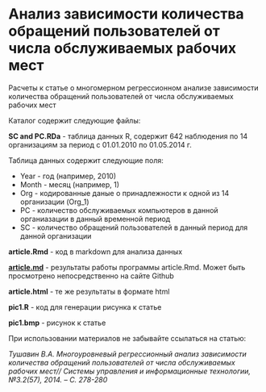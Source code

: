 Анализ зависимости количества обращений пользователей от числа обслуживаемых рабочих мест
==========

Расчеты к статье о многомерном регрессионном анализе зависимости количества обращений пользователей от числа обслуживаемых рабочих мест

Каталог содержит следующие файлы:

**SC and PC.RDa** - таблица данных R, содержит 642 наблюдения по 14 организациям за период с 01.01.2010 по 01.05.2014 г.

Таблица данных содержит следующие поля:

* Year - год (например, 2010)
* Month	- месяц (например, 1)
* Org	- кодированные даные о принадлежности к одной из 14 организации (Org_1)
* PC - количество обслуживаемых компьютеров в данной органиазации в данный временной период
* SC - количество обращений пользователей в данный период для данной организации

**article.Rmd** - код в markdown для анализа данных

[**article.md**](article.md)  - результаты работы программы article.Rmd. Может быть просмотрено непосредственно на сайте Github

**article.html** - те же результаты в формате html

**pic1.R** - код для генерации рисунка к статье

**pic1.bmp** - рисунок к статье

При использовании материалов не забывайте ссылаться на статью:

*Тушавин В.А. Многоуровневый регрессионный анализ зависимости количества обращений пользователей от числа обслуживаемых рабочих мест// Системы управления и информационные технологии, №3.2(57), 2014. – С. 278-280*
